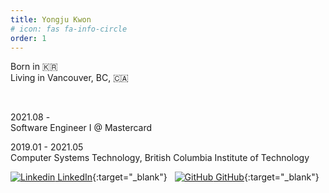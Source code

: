 ```yaml
---
title: Yongju Kwon
# icon: fas fa-info-circle
order: 1
---
```


<!-- > Add Markdown syntax content to file `_tabs/about.md`{: .filepath } and it will show up on this page. -->
<!-- {: .prompt-tip } -->
<!-- ## Yongju Kwon -->

Born in 🇰🇷\
Living in Vancouver, BC, 🇨🇦

<br />

2021.08 - \
Software Engineer I @ Mastercard

2019.01 - 2021.05\
Computer Systems Technology, British Columbia Institute of Technology

[![Linkedin](https://i.stack.imgur.com/gVE0j.png) LinkedIn](https://www.linkedin.com/in/yongjukwon/){:target="_blank"}
&nbsp;
[![GitHub](https://i.stack.imgur.com/tskMh.png) GitHub](https://github.com/yongjukwon){:target="_blank"}